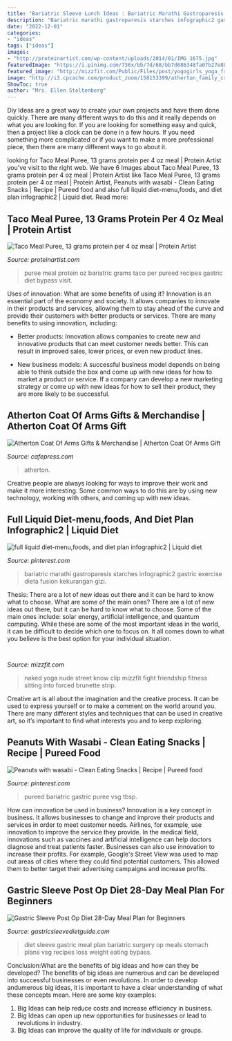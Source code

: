 ```yaml
---
title: "Bariatric Sleeve Lunch Ideas : Bariatric Marathi Gastroparesis Starches Infographic2 Gastric Exercise Dieta Fusion Kekurangan Gizi"
description: "Bariatric marathi gastroparesis starches infographic2 gastric exercise dieta fusion kekurangan gizi"
date: "2022-12-01"
categories:
- "ideas"
tags: ["ideas"]
images:
- "http://proteinartist.com/wp-content/uploads/2014/01/IMG_1675.jpg"
featuredImage: "https://i.pinimg.com/736x/bb/7d/68/bb7d686348fa07b27e888e1f6c724176.jpg"
featured_image: "http://mizzfit.com/Public/Files/post/yogogirls_yoga_friendship_women_connection_mizzfit_0be4e22ee8.jpg"
image: "http://i3.cpcache.com/product_zoom/158153399/atherton_family_crest_tshirt.jpg?height=250&amp;width=250&amp;padToSquare=true"
ShowToc: true
author: "Mrs. Ellen Stoltenberg"
---
```



Diy Ideas are a great way to create your own projects and have them done quickly. There are many different ways to do this and it really depends on what you are looking for. If you are looking for something easy and quick, then a project like a clock can be done in a few hours. If you need something more complicated or if you want to make a more professional piece, then there are many different ways to go about it.

	

		
looking for Taco Meal Puree, 13 grams protein per 4 oz meal | Protein Artist you've visit to the right web. We have 6 Images about Taco Meal Puree, 13 grams protein per 4 oz meal | Protein Artist like Taco Meal Puree, 13 grams protein per 4 oz meal | Protein Artist, Peanuts with wasabi - Clean Eating Snacks | Recipe | Pureed food and also full liquid diet-menu,foods, and diet plan infographic2 | Liquid diet. Read more:
		
    
## Taco Meal Puree, 13 Grams Protein Per 4 Oz Meal | Protein Artist

<img loading=lazy src="http://proteinartist.com/wp-content/uploads/2014/01/IMG_1675.jpg" onerror="this.onerror=null;this.src='https://tse4.mm.bing.net/th?id=OIP.jsLkd_WzOQn3Bi-FxZiHcwHaFj&amp;pid=15.1';" alt="Taco Meal Puree, 13 grams protein per 4 oz meal | Protein Artist">

_Source: proteinartist.com_

>puree meal protein oz bariatric grams taco per pureed recipes gastric diet bypass visit. 

	

Uses of innovation: What are some benefits of using it?
Innovation is an essential part of the economy and society. It allows companies to innovate in their products and services, allowing them to stay ahead of the curve and provide their customers with better products or services. There are many benefits to using innovation, including: 
- Better products: Innovation allows companies to create new and innovative products that can meet customer needs better. This can result in improved sales, lower prices, or even new product lines.

- New business models: A successful business model depends on being able to think outside the box and come up with new ideas for how to market a product or service. If a company can develop a new marketing strategy or come up with new ideas for how to sell their product, they are more likely to be successful.

    
## Atherton Coat Of Arms Gifts &amp; Merchandise | Atherton Coat Of Arms Gift

<img loading=lazy src="http://i3.cpcache.com/product_zoom/158153399/atherton_family_crest_tshirt.jpg?height=250&amp;width=250&amp;padToSquare=true" onerror="this.onerror=null;this.src='https://tse1.mm.bing.net/th?id=OIP.2GSlvCWJmTnct2cLLh_xcwAAAA&amp;pid=15.1';" alt="Atherton Coat Of Arms Gifts &amp; Merchandise | Atherton Coat Of Arms Gift">

_Source: cafepress.com_

>atherton. 

	

Creative people are always looking for ways to improve their work and make it more interesting. Some common ways to do this are by using new technology, working with others, and coming up with new ideas.

    
## Full Liquid Diet-menu,foods, And Diet Plan Infographic2 | Liquid Diet

<img loading=lazy src="https://i.pinimg.com/736x/be/24/67/be2467d27632430b9d0140264a0d388b.jpg" onerror="this.onerror=null;this.src='https://tse3.mm.bing.net/th?id=OIP.LN8z6QWSkLA8pWDLT_ad2gHaMl&amp;pid=15.1';" alt="full liquid diet-menu,foods, and diet plan infographic2 | Liquid diet">

_Source: pinterest.com_

>bariatric marathi gastroparesis starches infographic2 gastric exercise dieta fusion kekurangan gizi. 

	

Thesis: There are a lot of new ideas out there and it can be hard to know what to choose. What are some of the main ones?
There are a lot of new ideas out there, but it can be hard to know what to choose. Some of the main ones include: solar energy, artificial intelligence, and quantum computing. While these are some of the most important ideas in the world, it can be difficult to decide which one to focus on. It all comes down to what you believe is the best option for your individual situation.

    
## 

<img loading=lazy src="http://mizzfit.com/Public/Files/post/yogogirls_yoga_friendship_women_connection_mizzfit_0be4e22ee8.jpg" onerror="this.onerror=null;this.src='https://tse4.mm.bing.net/th?id=OIP.18e0BgKx2BL2wjdHwK_pswHaF2&amp;pid=15.1';" alt="">

_Source: mizzfit.com_

>naked yoga nude street know clip mizzfit fight friendship fitness sitting into forced brunette strip. 

	

Creative art is all about the imagination and the creative process. It can be used to express yourself or to make a comment on the world around you. There are many different styles and techniques that can be used in creative art, so it’s important to find what interests you and to keep exploring.

    
## Peanuts With Wasabi - Clean Eating Snacks | Recipe | Pureed Food

<img loading=lazy src="https://i.pinimg.com/736x/bb/7d/68/bb7d686348fa07b27e888e1f6c724176.jpg" onerror="this.onerror=null;this.src='https://tse4.mm.bing.net/th?id=OIP.Ql-kbK319KSF71IjqWnFEAHaJ3&amp;pid=15.1';" alt="Peanuts with wasabi - Clean Eating Snacks | Recipe | Pureed food">

_Source: pinterest.com_

>pureed bariatric gastric puree vsg tbsp. 

	

How can innovation be used in business?
Innovation is a key concept in business. It allows businesses to change and improve their products and services in order to meet customer needs. Airlines, for example, use innovation to improve the service they provide. In the medical field, innovations such as vaccines and artificial intelligence can help doctors diagnose and treat patients faster. Businesses can also use innovation to increase their profits. For example, Google's Street View was used to map out areas of cities where they could find potential customers. This allowed them to better target their advertising campaigns and increase profits.

    
## Gastric Sleeve Post Op Diet 28-Day Meal Plan For Beginners

<img loading=lazy src="https://www.gastricsleevedietguide.com/wp-content/uploads/2017/01/28-day-gastric-sleeve-diet-meal-plan.jpg" onerror="this.onerror=null;this.src='https://tse2.mm.bing.net/th?id=OIP.FFz69l7sgfX3ug8_PgH03AHaGN&amp;pid=15.1';" alt="Gastric Sleeve Post Op Diet 28-Day Meal Plan for Beginners">

_Source: gastricsleevedietguide.com_

>diet sleeve gastric meal plan bariatric surgery op meals stomach plans vsg recipes loss weight eating bypass. 

	

Conclusion:What are the benefits of big ideas and how can they be developed?
The benefits of big ideas are numerous and can be developed into successful businesses or even revolutions. In order to develop andumerous big ideas, it is important to have a clear understanding of what these concepts mean. Here are some key examples: 
1. Big Ideas can help reduce costs and increase efficiency in business. 
2. Big Ideas can open up new opportunities for businesses or lead to revolutions in industry. 
3. Big Ideas can improve the quality of life for individuals or groups.

